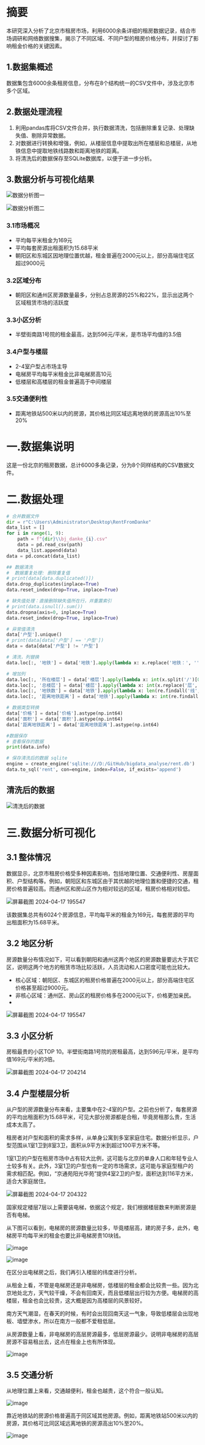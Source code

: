 
# 摘要

本研究深入分析了北京市租房市场，利用6000余条详细的租房数据记录，结合市场调研和网络数据搜集，揭示了不同区域、不同户型的租房价格分布，并探讨了影响租金价格的关键因素。

## 1.数据集概述

数据集包含6000余条租房信息，分布在8个结构统一的CSV文件中，涉及北京市多个区域。

## 2.数据处理流程

1. 利用pandas库将CSV文件合并，执行数据清洗，包括删除重复记录、处理缺失值、剔除异常数据。
2. 对数据进行转换和增强，例如，从楼层信息中提取出所在楼层和总楼层，从地铁信息中提取地铁线路数和距离地铁的距离。
3. 将清洗后的数据保存至SQLite数据库，以便于进一步分析。

## 3.数据分析与可视化结果

![数据分析图一](https://github.com/liuil-o/6000-rental-data-analysis/assets/150576077/f16afd37-1b0b-4b3b-9ecc-0233428d7a8e)

![数据分析图二](https://github.com/liuil-o/6000-rental-data-analysis/assets/150576077/db01796f-4362-4f7f-9cf8-38cc276aaa4e)


### 3.1市场概况

- 平均每平米租金为169元
- 平均每套房源出租面积为15.68平米
- 朝阳区和东城区因地理位置优越，租金普遍在2000元以上，部分高端住宅区超过9000元

### 3.2区域分布

- 朝阳区和通州区房源数量最多，分别占总房源的25%和22%，显示出这两个区域租赁市场的活跃度

### 3.3小区分析

- 半壁街南路1号院的租金最高，达到596元/平米，是市场平均值的3.5倍

### 3.4户型与楼层

- 2-4室户型占市场主导
- 电梯房平均每平米租金比非电梯房高10元
- 低楼层和高楼层的租金普遍高于中间楼层

### 3.5交通便利性

- 距离地铁站500米以内的房源，其价格比同区域远离地铁的房源高出10%至20%

# 一.数据集说明

这是一份北京的租房数据，总计6000多条记录，分为8个同样结构的CSV数据文件。

# 二.数据处理

```python
# 合并数据文件 
dir = r"C:\Users\Administrator\Desktop\RentFromDanke"
data_list = []
for i in range(1, 9):
    path = f"{dir}\\bj_danke_{i}.csv"
    data = pd.read_csv(path)
    data_list.append(data)
data = pd.concat(data_list)

## 数据清洗
#  数据重复处理: 删除重复值
# print(data[data.duplicated()])
data.drop_duplicates(inplace=True)
data.reset_index(drop=True, inplace=True)

# 缺失值处理：直接删除缺失值所在行，并重置索引
# print(data.isnull().sum())
data.dropna(axis=0, inplace=True)
data.reset_index(drop=True, inplace=True)

# 异常值清洗
data['户型'].unique()
# print(data[data['户型'] == '户型'])
data = data[data['户型'] != '户型']

# 清洗，列替换
data.loc[:, '地铁'] = data['地铁'].apply(lambda x: x.replace('地铁：', ''))

# 增加列
data.loc[:, '所在楼层'] = data['楼层'].apply(lambda x: int(x.split('/')[0]))
data.loc[:, '总楼层'] = data['楼层'].apply(lambda x: int(x.replace('层', '').split('/')[-1]))
data.loc[:, '地铁数'] = data['地铁'].apply(lambda x: len(re.findall('线', x)))
data.loc[:, '距离地铁距离'] = data['地铁'].apply(lambda x: int(re.findall('(\d+)米', x)[-1]) if re.findall('(\d+)米', x) else -1)

# 数据类型转换
data['价格'] = data['价格'].astype(np.int64)
data['面积'] = data['面积'].astype(np.int64)
data['距离地铁距离'] = data['距离地铁距离'].astype(np.int64)

#数据保存 
# 查看保存的数据
print(data.info)

# 保存清洗后的数据 sqlite
engine = create_engine('sqlite:///D:/GitHub/bigdata_analyse/rent.db')
data.to_sql('rent', con=engine, index=False, if_exists='append')
```

## 清洗后的数据

![清洗后的数据](https://github.com/liuil-o/6000-rental-data-analysis/assets/150576077/9d900f68-1b66-4f02-9c2c-0ddb2a85fd4a)

# 三.数据分析可视化

## 3.1 整体情况

数据显示，北京市租房价格受多种因素影响，包括地理位置、交通便利性、房屋面积、户型结构等。例如，朝阳区和东城区由于其优越的地理位置和便捷的交通，租房价格普遍较高。而通州区和房山区作为相对较远的区域，租房价格相对较低。

![屏幕截图 2024-04-17 195547](https://github.com/liuil-o/6000-rental-data-analysis/assets/150576077/79eba83f-d7d8-49b2-a614-09d4b766c5c7)

该数据集总共有6024个房源信息，平均每平米的租金为169元，每套房源的平均出租面积为15.68平米。

## 3.2 地区分析

房源数量分布情况如下，可以看到朝阳和通州这两个地区的房源数量要远大于其它区，说明这两个地方的租赁市场比较活跃，人员流动和人口密度可能也比较大。

- 核心区域：朝阳区、东城区的租房价格普遍在2000元以上，部分高端住宅区价格甚至超过9000元。
- 非核心区域：通州区、房山区的租房价格多在2000元以下，价格更加亲民。
- 
![屏幕截图 2024-04-17 195547](https://github.com/liuil-o/6000-rental-data-analysis/assets/150576077/a90e1e60-97aa-41c5-a567-7c9417b710af)


## 3.3 小区分析

房租最贵的小区TOP 10。半壁街南路1号院的房租最高，达到596元/平米，是平均值169元/平米的3倍。

![屏幕截图 2024-04-17 204214](https://github.com/liuil-o/6000-rental-data-analysis/assets/150576077/5aa9c228-d8c6-410b-a80c-9a4c872d7777)



## 3.4 户型楼层分析

从户型的房源数量分布来看，主要集中在2-4室的户型。之前也分析了，每套房源的平均出租面积为15.68平米，可见大部分房源都是合租，毕竟房租那么贵，生活成本太高了。

租房者对户型和面积的需求多样，从单身公寓到多室家庭住宅。数据分析显示，户型范围从1室1卫到8室3卫，面积从9平方米到超过100平方米不等。

1室1卫的户型在租房市场中占有较大比例，这可能与北京的单身人口和年轻专业人士较多有关。此外，3室1卫的户型也有一定的市场需求，这可能与家庭型租户的需求相匹配。例如，“京通苑阳光华苑”提供4室2卫的户型，面积达到116平方米，适合大家庭居住。

![屏幕截图 2024-04-17 204322](https://github.com/liuil-o/6000-rental-data-analysis/assets/150576077/ab6dbba0-027e-4b36-99c5-480088c8ce25)

国家规定楼层7层以上需要装电梯，依据这个规定，我们根据楼层数来判断房源是否有电梯。

从下图可以看到，电梯房的房源数量比较多，毕竟楼层高，建的房子多，此外，电梯房平均每平米的租金也要比非电梯房贵10块钱。

![image](https://github.com/liuil-o/6000-rental-data-analysis/assets/150576077/dd5b08a1-5f32-4188-867b-5e3f693c7f57)

![image](https://github.com/liuil-o/6000-rental-data-analysis/assets/150576077/d6df03c1-0f31-4513-9092-efa67bfcdc3a)

在区分出电梯房之后，我们再引入楼层的纬度进行分析。

从租金上看，不管是电梯房还是非电梯房，低楼层的租金都会比较贵一些。因为北京地处北方，天气较干燥，不会有回南天，而且低楼层出行较为方便。电梯房的高楼层，租金也会比较贵，这大概是因为高楼层的风景较好。

南方天气潮湿，在春天的时候，有时会出现回南天这一气象，导致低楼层会出现地板、墙壁渗水，所以在南方一般都不爱租低层。

从房源数量上看，非电梯房的高层房源最多，低层房源最少。说明非电梯房的高层房源不容易租出去，这点在租金上也有所体现。

![image](https://github.com/liuil-o/6000-rental-data-analysis/assets/150576077/5db08be0-e100-479a-ab34-8cb5f7c4a046)

## 3.5 交通分析

从地理位置上来看，交通越便利，租金也越贵，这个符合一般认知。

![image](https://github.com/liuil-o/6000-rental-data-analysis/assets/150576077/17d5b278-01b6-4840-b20f-7040feffa134)

靠近地铁站的房源价格普遍高于同区域其他房源。例如，距离地铁站500米以内的房源，其价格可比同区域远离地铁的房源高出10%至20%。

![image](https://github.com/liuil-o/6000-rental-data-analysis/assets/150576077/ec16a249-9db7-4f40-a383-7c638a5b6eb7)
